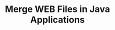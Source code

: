---
############################# Static ############################
layout: "autogen"
draft: false
path: "merger/java/web/"
otherformats: PDF BMP CSV DOC DOCM DOCX DOT DOTM DOTX EPUB Excel HTML Image MHT MHTML ODP ODS ODT OneNote OTP OTT PDF PNG POTM POTX PPS PPSM PPSX PPT PPTM PPTX PS RTF TEX TIF TIFF TSV TXT VDX Visio VSDM VSDX VSSX VSSM VSTM VSTX VSX VTX Word Worksheet XLAM XLS XLSB XLSM XLSX XLT XLTM XLTX XPS 

############################# Head ############################
head_title: "Merge WEB Files via Java & J2SE Documents Merger API"
head_description: "Merge multiple WEB files into a single file using Java documents merger API with all data, style and formatting as the source documents."

############################# Header ############################
title: "Merge WEB Files in Java Applications"
description: "Merge multiple WEB files into a single file using Java documents merger API. Merge selected pages or page ranges from various source documents into a single resultant document with all data, style and formatting as the source documents."

############################# SubMenu ############################
submenu:
    enable: true

############################# About ############################
about:
    enable: true
    title: "GroupDocs.Merger for Java API"
    content: |
        GroupDocs.Merger for Java library offers a simple solution to safely merge & split between a wide range of document formats including PDF, Microsoft Office (Word, Excel, PowerPoint, OneNote), OpenDocument, HTML, images and many others within .NET applications. By adding just a few lines of the code, perform several document operations such as move, remove, rotate, swap, extract or change the orientation of pages within the documents. The documents merging API also supports previewing document pages as an image to analyse the document structure, formatting and content on the page.
        
        GroupDocs.Merger APIs are well supported on all major operating systems and Java versions including J2SE 7.0 (1.7), J2SE 8.0 (1.8) and Java 10.

############################# Steps ############################
steps:
    enable: true
    title_left: "Merge Two or More WEB Files in Java"
    content_left: |
        [GroupDocs.Merger](https://products.groupdocs.com/merger/java/) makes it easy for Java developers to merge multiple WEB files by implementing a few easy steps.

        *   Create an instance of **Merger** class and load WEB file.
        *   Call **Join** method of **Merger** class instance and load another WEB file.
        *   Call **Save** method of **Merger** class instance to save the merged document.
        
    title_right: "System Requirements"
    content_right: |
        Before executing the code example below, please make sure that you have the following prerequisites installled on your system.

        *   Operating Systems: Microsoft Windows, Linux, MacOS
        *   Development Environments: NetBeans, IntelliJ IDEA, Eclipse
        *   Frameworks: Java 7 (1.7) and above
        *   Download the latest version of GroupDocs.Merger for Java from [Maven](https://repository.groupdocs.com/webapp/#/artifacts/browse/tree/General/repo/com/groupdocs/groupdocs-merger)
        
    code: |
        ```cs
        // Merge WEB files using GroupDocs.Merger API
        // Instantiate Merger with input WEB document
        Merger merger = new Merger("input_1.web"))
          {
            // Call Join method of Merger class instance and pass second source document path
            merger.Join("input_2.web");
            
            // Call Save method of Merger class instance to save merged document
            merger.Save("merged-file.web");
          }
        ```
        

demos:
    enable: true
        

about_formats:
    enable: true


more_formats:
    enable: true


back_to_top:
    enable: true
---